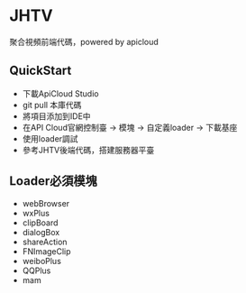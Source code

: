 # JHTV

聚合視頻前端代碼，powered by apicloud

## QuickStart

- 下載ApiCloud Studio
- git pull 本庫代碼
- 將項目添加到IDE中
- 在API Cloud官網控制臺 -> 模塊 -> 自定義loader -> 下載基座
- 使用loader調試
- 參考JHTV後端代碼，搭建服務器平臺

## Loader必須模塊
- webBrowser
- wxPlus
- clipBoard
- dialogBox
- shareAction
- FNImageClip
- weiboPlus
- QQPlus
- mam

